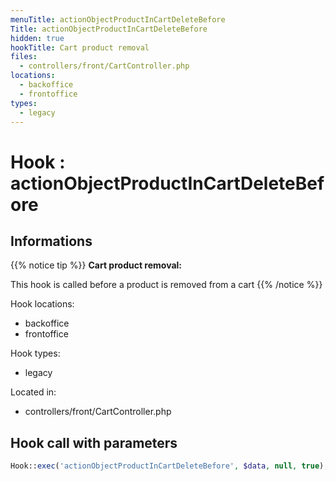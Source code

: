 ```yaml
---
menuTitle: actionObjectProductInCartDeleteBefore
Title: actionObjectProductInCartDeleteBefore
hidden: true
hookTitle: Cart product removal
files:
  - controllers/front/CartController.php
locations:
  - backoffice
  - frontoffice
types:
  - legacy
---
```


# Hook : actionObjectProductInCartDeleteBefore

## Informations

{{% notice tip %}}
**Cart product removal:** 

This hook is called before a product is removed from a cart
{{% /notice %}}

Hook locations: 
  - backoffice
  - frontoffice

Hook types: 
  - legacy

Located in: 
  - controllers/front/CartController.php

## Hook call with parameters

```php
Hook::exec('actionObjectProductInCartDeleteBefore', $data, null, true);
```